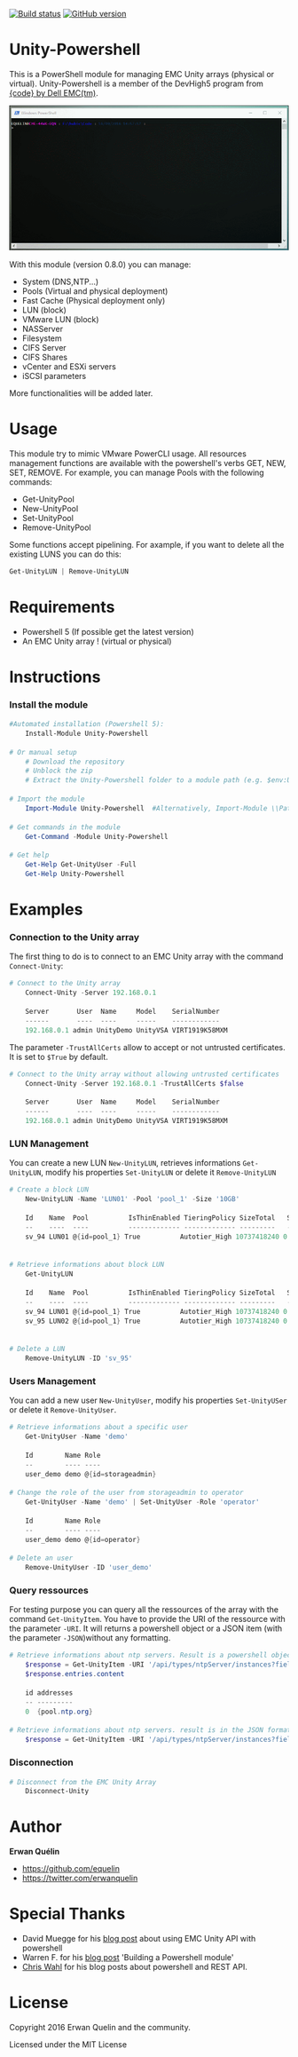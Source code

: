 [![Build status](https://ci.appveyor.com/api/projects/status/y6w9s01j9ddqnsbi/branch/master?svg=true)](https://ci.appveyor.com/api/projects/status/y6w9s01j9ddqnsbi/branch/master?svg=true) [![GitHub version](https://badge.fury.io/gh/equelin%2FUnity-Powershell.svg)](https://badge.fury.io/gh/equelin%2FUnity-Powershell)

# Unity-Powershell

This is a PowerShell module for managing EMC Unity arrays (physical or virtual).
Unity-Powershell is a member of the DevHigh5 program from [{code} by Dell EMC(tm)](https://github.com/codedellemc/codedellemc.github.io/wiki/DevHigh5-Program-Overview-and-FAQ).

![](./Medias/Unity-Powershell-Demo-01.gif)

With this module (version 0.8.0) you can manage:

- System (DNS,NTP...)
- Pools (Virtual and physical deployment)
- Fast Cache (Physical deployment only)
- LUN (block)
- VMware LUN (block)
- NASServer
- Filesystem
- CIFS Server
- CIFS Shares
- vCenter and ESXi servers
- iSCSI parameters

More functionalities will be added later.

# Usage

This module try to mimic VMware PowerCLI usage. All resources management functions are available with the powershell's verbs GET, NEW, SET, REMOVE. 
For example, you can manage Pools with the following commands:
- Get-UnityPool
- New-UnityPool
- Set-UnityPool
- Remove-UnityPool

Some functions accept pipelining. For axample, if you want to delete all the existing LUNS you can do this:

```powershell
Get-UnityLUN | Remove-UnityLUN
```

# Requirements

- Powershell 5 (If possible get the latest version)
- An EMC Unity array ! (virtual or physical)

# Instructions
### Install the module
```powershell
#Automated installation (Powershell 5):
    Install-Module Unity-Powershell

# Or manual setup
    # Download the repository
    # Unblock the zip
    # Extract the Unity-Powershell folder to a module path (e.g. $env:USERPROFILE\Documents\WindowsPowerShell\Modules\)

# Import the module
    Import-Module Unity-Powershell  #Alternatively, Import-Module \\Path\To\Unity-Powershell

# Get commands in the module
    Get-Command -Module Unity-Powershell

# Get help
    Get-Help Get-UnityUser -Full
    Get-Help Unity-Powershell
```

# Examples
### Connection to the Unity array

The first thing to do is to connect to an EMC Unity array with the command `Connect-Unity`:

```PowerShell
# Connect to the Unity array
    Connect-Unity -Server 192.168.0.1

    Server       User  Name     Model    SerialNumber
    ------       ----  ----     -----    ------------
    192.168.0.1 admin UnityDemo UnityVSA VIRT1919K58MXM
```

The parameter `-TrustAllCerts` allow to accept or not untrusted certificates. It is set to `$True` by default.

```PowerShell
# Connect to the Unity array without allowing untrusted certificates
    Connect-Unity -Server 192.168.0.1 -TrustAllCerts $false

    Server       User  Name     Model    SerialNumber
    ------       ----  ----     -----    ------------
    192.168.0.1 admin UnityDemo UnityVSA VIRT1919K58MXM
```

### LUN Management

You can create a new LUN `New-UnityLUN`, retrieves informations `Get-UnityLUN`, modify his properties `Set-UnityLUN` or delete it `Remove-UnityLUN`

```PowerShell
# Create a block LUN
    New-UnityLUN -Name 'LUN01' -Pool 'pool_1' -Size '10GB'

    Id    Name  Pool          IsThinEnabled TieringPolicy SizeTotal   SizeAllocated Type
    --    ----  ----          ------------- ------------- ---------   ------------- ----
    sv_94 LUN01 @{id=pool_1} True          Autotier_High 10737418240 0             Standalone


# Retrieve informations about block LUN
    Get-UnityLUN

    Id    Name  Pool          IsThinEnabled TieringPolicy SizeTotal   SizeAllocated Type
    --    ----  ----          ------------- ------------- ---------   ------------- ----
    sv_94 LUN01 @{id=pool_1} True          Autotier_High 10737418240 0             Standalone
    sv_95 LUN02 @{id=pool_1} True          Autotier_High 10737418240 0             Standalone


# Delete a LUN
    Remove-UnityLUN -ID 'sv_95'
```

### Users Management

You can add a new user `New-UnityUser`, modify his properties `Set-UnityUSer` or delete it `Remove-UnityUser`.

```PowerShell
# Retrieve informations about a specific user
    Get-UnityUser -Name 'demo'

    Id        Name Role
    --        ---- ----
    user_demo demo @{id=storageadmin}

# Change the role of the user from storageadmin to operator
    Get-UnityUser -Name 'demo' | Set-UnityUser -Role 'operator'

    Id        Name Role
    --        ---- ----
    user_demo demo @{id=operator}  

# Delete an user
    Remove-UnityUser -ID 'user_demo'
```

### Query ressources

For testing purpose you can query all the ressources of the array with the command `Get-UnityItem`. You have to provide the URI of the ressource with the parameter `-URI`. It will returns a powershell object or a JSON item (with the parameter `-JSON`)without any formatting.

```PowerShell
# Retrieve informations about ntp servers. Result is a powershell object
    $response = Get-UnityItem -URI '/api/types/ntpServer/instances?fields=id,addresses'
    $response.entries.content

    id addresses
    -- ---------
    0  {pool.ntp.org}

# Retrieve informations about ntp servers. result is in the JSON format
    $response = Get-UnityItem -URI '/api/types/ntpServer/instances?fields=id,addresses' -JSON
```

### Disconnection

```PowerShell
# Disconnect from the EMC Unity Array
    Disconnect-Unity
```

# Author

**Erwan Quélin**
- <https://github.com/equelin>
- <https://twitter.com/erwanquelin>

# Special Thanks

- David Muegge for his [blog post](http://muegge.com/blog/emc-unity-rest-api-powershell/) about using EMC Unity API with powershell
- Warren F. for his [blog post](http://ramblingcookiemonster.github.io/Building-A-PowerShell-Module/) 'Building a Powershell module'
- [Chris Wahl](http://wahlnetwork.com) for his blog posts about powershell and REST API.

# License

Copyright 2016 Erwan Quelin and the community.

Licensed under the MIT License
